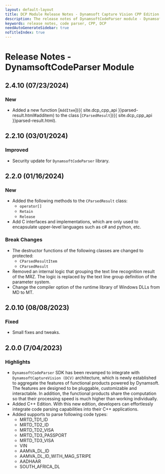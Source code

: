 ```yaml
---
layout: default-layout
title: DCP Module Release Notes - Dynamsoft Capture Vision CPP Edition
description: The release notes of DynamsoftCodeParser module - Dynamsoft Capture Vision CPP Edition.
keywords: release notes, code parser, CPP, DCP
needAutoGenerateSidebar: true
noTitleIndex: true
---
```


# Release Notes - DynamsoftCodeParser Module

## 2.4.10 (07/23/2024)

### New

- Added a new function [`AddItem`]({{ site.dcp_cpp_api }}parsed-result.html#additem) to the class [`CParsedResult`]({{ site.dcp_cpp_api }}parsed-result.html).

## 2.2.10 (03/01/2024)

### Improved

- Security update for `DynamsoftCodeParser` library.

## 2.2.0 (01/16/2024)

### New

- Added the following methods to the `CParsedResult` class:
  - `operator[]`
  - `Retain`
  - `Release`
- Add C interfaces and implementations, which are only used to encapsulate upper-level languages such as c# and python, etc.

### Break Changes

- The destructor functions of the following classes are changed to protected:
  - `CParsedResultItem`
  - `CParsedResult`
- Removed an internal logic that grouping the text line recognition result of the MRZ. The logic is replaced by the text line group definition of the parameter system.
- Change the compiler option of the runtime library of Windows DLLs from MD to MT.

## 2.0.10 (08/08/2023)

### Fixed

- Small fixes and tweaks.

## 2.0.0 (7/04/2023)

### Highlights

- `DynamsoftCodeParser` SDK has been revamped to integrate with `DynamsoftCaptureVision (DCV)` architecture, which is newly established to aggregate the features of functional products powered by Dynamsoft. The features are designed to be pluggable, customizable and interactable. In addition, the functional products share the computation so that their processing speed is much higher than working individually.
- Added C++ Edition. With this new edition, developers can effortlessly integrate code parsing capabilities into their C++ applications.
- Added supports to parse following code types:
  - MRTD_TD1_ID
  - MRTD_TD2_ID
  - MRTD_TD2_VISA
  - MRTD_TD3_PASSPORT
  - MRTD_TD3_VISA
  - VIN
  - AAMVA_DL_ID
  - AAMVA_DL_ID_WITH_MAG_STRIPE
  - AADHAAR
  - SOUTH_AFRICA_DL
